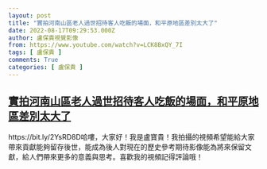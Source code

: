 ```yaml
---
layout: post
title: "實拍河南山區老人過世招待客人吃飯的場面，和平原地區差別太大了"
date: 2022-08-17T09:29:53.000Z
author: 盧保貴視覺影像
from: https://www.youtube.com/watch?v=LCK8BxQY_7I
tags: [ 盧保貴 ]
comments: True
categories: [ 盧保貴 ]
---
```

<!--1660728593000-->
[實拍河南山區老人過世招待客人吃飯的場面，和平原地區差別太大了](https://www.youtube.com/watch?v=LCK8BxQY_7I)
------

<div>
https://bit.ly/2YsRD8D哈嘍，大家好！我是盧寶貴！我拍攝的視頻希望能給大家帶來貢獻能夠留存後世，能成為後人對現在的歷史參考期待影像能為將來保留文獻，給人們帶來更多的意義與思考。喜歡我的視頻記得評論哦！
</div>
